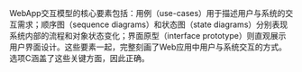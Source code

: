WebApp交互模型的核心要素包括：用例（use-cases）用于描述用户与系统的交互需求；顺序图（sequence diagrams）和状态图（state diagrams）分别表现系统内部的流程和对象状态变化；界面原型（interface prototype）则直观展示用户界面设计。这些要素一起，完整刻画了Web应用中用户与系统交互的方式。选项C涵盖了这些关键方面，因此正确。
